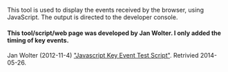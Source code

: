 This tool is used to display the events received by the browser, using JavaScript.
The output is directed to the developer console.

#### This tool/script/web page was developed by Jan Wolter. I only added the timing of key events.
Jan Wolter (2012-11-4) ["Javascript Key Event Test Script"](http://unixpapa.com/js/testkey.html). Retrivied 2014-05-26.